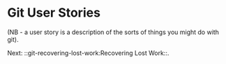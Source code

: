 # Git User Stories

(NB - a user story is a description of the sorts of things you might do
with git).


Next: ::git-recovering-lost-work:Recovering Lost Work::.
